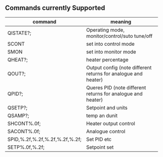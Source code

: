 ## Commands currently Supported

command | meaning
 ---    | --------
QISTATE?; | Operating mode, monitor/control/suto tune/off
SCONT | set into control mode
SMON | set into monitor mode
QHEAT?; | heater percentage
QOUT?<channel>; | Output config (note different returns for analogue and heater)
QPID?<channel>; | Queres PID (note different returns for analogue and heater)
QSETP?<channel>; | Setpoint and units
QSAMP?<channel>; | temp an dunit
SHCONT%.0f; | Heater output control
SACONT%.0f; | Analogue control
SPID<channel>,%.2f,%.2f,%.2f,%.2f,%.2f; | Set PID etc
SETP%.0f,%.2f; | Setpoint set
